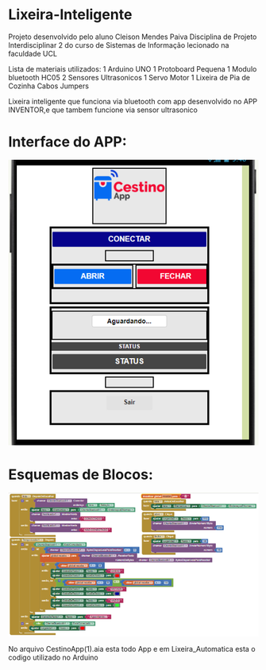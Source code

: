 # Lixeira-Inteligente

Projeto desenvolvido pelo aluno Cleison Mendes Paiva 
Disciplina de Projeto Interdisciplinar 2 do curso de Sistemas de Informação lecionado na faculdade UCL

Lista de materiais utilizados:
1 Arduino UNO
1 Protoboard Pequena
1 Modulo bluetooth HC05
2 Sensores Ultrasonicos
1 Servo Motor
1 Lixeira de Pia de Cozinha
Cabos Jumpers


Lixeira inteligente que funciona via bluetooth com app desenvolvido no APP INVENTOR,e que tambem funcione via sensor ultrasonico


# Interface do APP:

![Screenshot](celular.png)

# Esquemas de Blocos:

![Screenshot](blocos.png)

No arquivo  CestinoApp(1).aia esta todo App e em Lixeira_Automatica esta o codigo utilizado no Arduino

